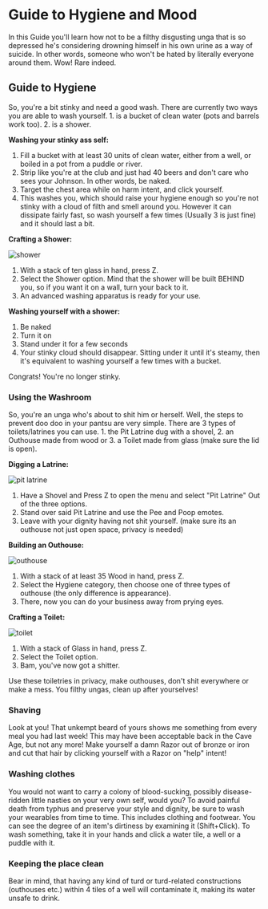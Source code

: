 # Guide to Hygiene and Mood

In this Guide you'll learn how not to be a filthy disgusting unga that
is so depressed he's considering drowning himself in his own urine as a
way of suicide. In other words, someone who won't be hated by literally
everyone around them. Wow! Rare indeed.

## Guide to Hygiene

So, you're a bit stinky and need a good wash. There are currently two
ways you are able to wash yourself. 1. is a bucket of clean water (pots
and barrels work too). 2. is a shower.

**Washing your stinky ass self:**

1.  Fill a bucket with at least 30 units of clean water, either from a
    well, or boiled in a pot from a puddle or river.
2.  Strip like you're at the club and just had 40 beers and don't care
    who sees your Johnson. In other words, be naked.
3.  Target the chest area while on harm intent, and click yourself.
4.  This washes you, which should raise your hygiene enough so you're
    not stinky with a cloud of filth and smell around you. However it
    can dissipate fairly fast, so wash yourself a few times (Usually 3
    is just fine) and it should last a bit.

**Crafting a Shower:**

![shower](/assets/shower.png)
1.  With a stack of ten glass in hand, press Z.
2.  Select the Shower option. Mind that the shower will be built BEHIND
    you, so if you want it on a wall, turn your back to it.
3.  An advanced washing apparatus is ready for your use.

**Washing yourself with a shower:**

1.  Be naked
2.  Turn it on
3.  Stand under it for a few seconds
4.  Your stinky cloud should disappear. Sitting under it until it's
    steamy, then it's equivalent to washing yourself a few times with a
    bucket.

Congrats! You're no longer stinky.

### Using the Washroom

So, you're an unga who's about to shit him or herself. Well, the steps
to prevent doo doo in your pantsu are very simple. There are 3 types of
toilets/latrines you can use. 1. the Pit Latrine dug with a shovel, 2.
an Outhouse made from wood or 3. a Toilet made from glass (make sure the
lid is open).

**Digging a Latrine:**

![pit latrine](/assets/pit_latrine.png)
1.  Have a Shovel and Press Z to open the menu and select "Pit Latrine"
    Out of the three options.
2.  Stand over said Pit Latrine and use the Pee and Poop emotes.
3.  Leave with your dignity having not shit yourself. (make sure its an
    outhouse not just open space, privacy is needed)

**Building an Outhouse:**

![outhouse](/assets/outhouse.png)
1.  With a stack of at least 35 Wood in hand, press Z.
2.  Select the Hygiene category, then choose one of three types of
    outhouse (the only difference is appearance).
3.  There, now you can do your business away from prying eyes.

**Crafting a Toilet:**

![toilet](/assets/toilet.png)
1.  With a stack of Glass in hand, press Z.
2.  Select the Toilet option.
3.  Bam, you've now got a shitter.

Use these toiletries in privacy, make outhouses, don't shit everywhere
or make a mess. You filthy ungas, clean up after yourselves!

### Shaving

Look at you! That unkempt beard of yours shows me something from every
meal you had last week! This may have been acceptable back in the Cave
Age, but not any more! Make yourself a damn Razor out of bronze or iron
and cut that hair by clicking yourself with a Razor on "help" intent!

### Washing clothes

You would not want to carry a colony of blood-sucking, possibly
disease-ridden little nasties on your very own self, would you? To avoid
painful death from typhus and preserve your style and dignity, be sure
to wash your wearables from time to time. This includes clothing and
footwear. You can see the degree of an item's dirtiness by examining it
(Shift+Click). To wash something, take it in your hands and click a
water tile, a well or a puddle with it.

### Keeping the place clean

Bear in mind, that having any kind of turd or turd-related constructions
(outhouses etc.) within 4 tiles of a well will contaminate it, making
its water unsafe to drink.
